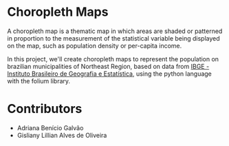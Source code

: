 # Choropleth Maps

A choropleth map is a thematic map in which areas are shaded or patterned in proportion to the measurement of the statistical variable being displayed on the map, such as population density or per-capita income.

In this project, we'll create choropleth maps to represent the population on brazilian municipalities of Northeast Region, based on data from [IBGE - Instituto Brasileiro de Geografia e Estatística](https://downloads.ibge.gov.br/downloads_estatisticas.htm), using the python language with the folium library.


# Contributors

* Adriana Benício Galvão
* Gisliany Lillian Alves de Oliveira
